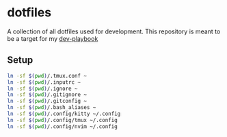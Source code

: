 # dotfiles

A collection of all dotfiles used for development. This repository is meant to be a target for my [dev-playbook](https://github.com/maladroitthief/developer-playbook)

## Setup

```bash
ln -sf $(pwd)/.tmux.conf ~
ln -sf $(pwd)/.inputrc ~
ln -sf $(pwd)/.ignore ~
ln -sf $(pwd)/.gitignore ~
ln -sf $(pwd)/.gitconfig ~
ln -sf $(pwd)/.bash_aliases ~
ln -sf $(pwd)/.config/kitty ~/.config
ln -sf $(pwd)/.config/tmux ~/.config
ln -sf $(pwd)/.config/nvim ~/.config
```

